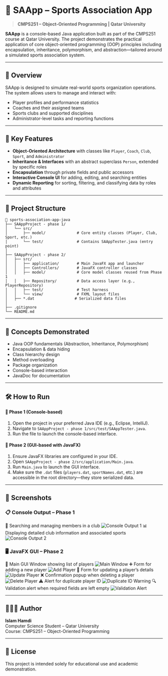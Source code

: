 # 🏅 SAApp – Sports Association App

> **CMPS251 – Object-Oriented Programming | Qatar University**

**SAApp** is a console-based Java application built as part of the CMPS251 course at Qatar University. The project demonstrates the practical application of core object-oriented programming (OOP) principles including encapsulation, inheritance, polymorphism, and abstraction—tailored around a simulated sports association system.

---

## 📌 Overview

SAApp is designed to simulate real-world sports organization operations. The system allows users to manage and interact with:

- Player profiles and performance statistics
- Coaches and their assigned teams
- Sports clubs and supported disciplines
- Administrator-level tasks and reporting functions

---

## 🚀 Key Features

- **Object-Oriented Architecture** with classes like `Player`, `Coach`, `Club`, `Sport`, and `Administrator`
- **Inheritance & Interfaces** with an abstract superclass `Person`, extended by specific roles
- **Encapsulation** through private fields and public accessors
- **Interactive Console UI** for adding, editing, and searching entities
- **Dynamic Reporting** for sorting, filtering, and classifying data by roles and attributes

---

## 📁 Project Structure

```
📂 sports-association-app-java
├── SAAppProject - phase 1/
│   └── src/
│       ├── model/              # Core entity classes (Player, Club, Sport, etc.)
│       └── test/               # Contains SAAppTester.java (entry point)
│
├── SAAppProject - phase 2/
│   ├── src/
│   │   ├── application/        # Main JavaFX app and launcher
│   │   ├── Controllers/        # JavaFX controller classes
│   │   ├── model/              # Core model classes reused from Phase 1
│   │   ├── Repository/         # Data access layer (e.g., PlayerRepository)
│   │   ├── test/               # Test harness
│   │   └── view/               # FXML layout files
│   ├── *.dat                  # Serialized data files
│
├── .gitignore
└── README.md
```

---

## 🧠 Concepts Demonstrated

- Java OOP fundamentals (Abstraction, Inheritance, Polymorphism)
- Encapsulation & data hiding
- Class hierarchy design
- Method overloading
- Package organization
- Console-based interaction
- JavaDoc for documentation

---

## 🛠 How to Run

#### 🔹 Phase 1 (Console-based)
1. Open the project in your preferred Java IDE (e.g., Eclipse, IntelliJ).
2. Navigate to `SAAppProject - phase 1/src/test/SAAppTester.java`.
3. Run the file to launch the console-based interface.

#### 🔹 Phase 2 (GUI-based with JavaFX)
1. Ensure JavaFX libraries are configured in your IDE.
2. Open `SAAppProject - phase 2/src/application/Main.java`.
3. Run `Main.java` to launch the GUI interface.
4. Make sure the `.dat` files (`players.dat`, `sportNames.dat`, etc.) are accessible in the root directory—they store serialized data.

---

## 📸 Screenshots

### 📋 Console Output – Phase 1
🔎 Searching and managing members in a club
![Console Output 1](screenshots/console_output1.png)
📊 Displaying detailed club information and associated sports
![Console Output 2](screenshots/console_output2.png)

### 🖥️ JavaFX GUI – Phase 2
🧾 Main GUI Window showing list of players
![Main Window](screenshots/gui_main_window.png)
➕ Form for adding a new player
![Add Player](screenshots/gui_add_player.png)
🔁 Form for updating a player’s details
![Update Player](screenshots/gui_update_player.png)
❌ Confirmation popup when deleting a player
![Delete Player](screenshots/gui_delete_player.png)
⚠️ Alert for duplicate player ID
![Duplicate ID Warning](screenshots/gui_duplicate_id_warning.png)
🔍 Validation alert when required fields are left empty
![Validation Alert](screenshots/gui_validation_alert.png)

---

## 👩🏻‍💻 Author

**Islam Hamdi**  
Computer Science Student – Qatar University  
Course: CMPS251 – Object-Oriented Programming

---

## 📜 License

This project is intended solely for educational use and academic demonstration.
